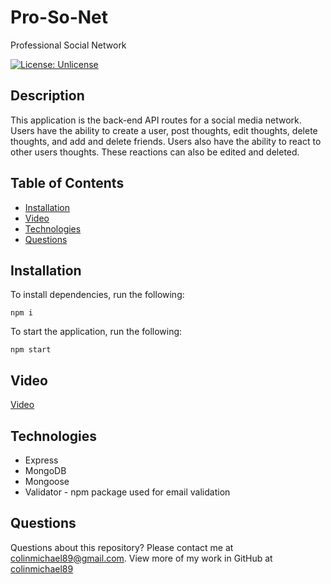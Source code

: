 # Pro-So-Net

Professional Social Network

[![License: Unlicense](https://img.shields.io/badge/license-Unlicense-blue.svg)](http://unlicense.org/)

## Description

This application is the back-end API routes for a social media network. Users have the ability to create a user, post thoughts, edit thoughts, delete thoughts, and add and delete friends. Users also have the ability to react to other users thoughts. These reactions can also be edited and deleted.

## Table of Contents

- [Installation](#installation)
- [Video](#video)
- [Technologies](#technologies)
- [Questions](#questions)

## Installation

To install dependencies, run the following:

```
npm i
```

To start the application, run the following:

```
npm start
```

## Video

[Video](https://drive.google.com/file/d/1qEUxW5V01yX5yxakEIbi4ZkZT4N094Jn/view)

## Technologies

- Express
- MongoDB
- Mongoose
- Validator - npm package used for email validation

## Questions

Questions about this repository? Please contact me at [colinmichael89@gmail.com](mailto:colinmichael89@gmail.com). View more of my work in GitHub at [colinmichael89](https://github.com/colinmichael89)
